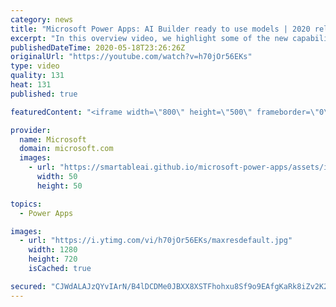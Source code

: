 ```yaml
---
category: news
title: "Microsoft Power Apps: AI Builder ready to use models | 2020 release wave 1 overview"
excerpt: "In this overview video, we highlight some of the new capabilities included in the latest update to Microsoft Power Apps, AI Builder ready to use models.     Here are the capabilities covered:   • Entity extraction helps you by identifying and extracting people, dates, places, locations, etc. from text"
publishedDateTime: 2020-05-18T23:26:26Z
originalUrl: "https://youtube.com/watch?v=h70jOr56EKs"
type: video
quality: 131
heat: 131
published: true

featuredContent: "<iframe width=\"800\" height=\"500\" frameborder=\"0\" src=\"https://www.youtube.com/embed/h70jOr56EKs\" allow=\"accelerometer; autoplay; encrypted-media; gyroscope; picture-in-picture\" allowfullscreen></iframe>"

provider:
  name: Microsoft
  domain: microsoft.com
  images:
    - url: "https://smartableai.github.io/microsoft-power-apps/assets/images/organizations/microsoft.com-50x50.jpg"
      width: 50
      height: 50

topics:
  - Power Apps

images:
  - url: "https://i.ytimg.com/vi/h70jOr56EKs/maxresdefault.jpg"
    width: 1280
    height: 720
    isCached: true

secured: "CJWdALAJzQYvIArN/B4lDCDMe0JBXX8XSTFhohxu8Sf9o9EAfgKaRk8iZv2K2xxgYDr1h9mKI1CawqmfCGpZ2hrf2zeDr0W6oWqXevuY3GjjYzF29APwZWUcNhez87sL68Xspm3m2pjBcz7c95+Pu94XBmyg+epBCQ81o3HXwxO3MmzFqvhQHqV9ZOe8JzTYIyoWLLCbo8+Gmhr5w5mLl0oNwUo5vp+aqvFB21uLtkOq9j2D4s+8UtM+7y5oHicuozgWdLE56JrTQ8m6Qe1Df6kVo1j7apCgfKsAcDxfUlX1v/pC2YAlFKSXBAWpjSVSca3/gw2D4WRRNdBVEBp7wKsXJ2AgH2w2SbaNGEI1yeaMLlcBCGr5gZ7xoDNCNEtH7MTS4QEj4NnVhlVA7iqv/cV7jvFG+jKrmgaoRlso6lDFscKCy0rb7zPWtXAz05dw;6qd/T1fa0dx03dyuc3ajrA=="
---
```


